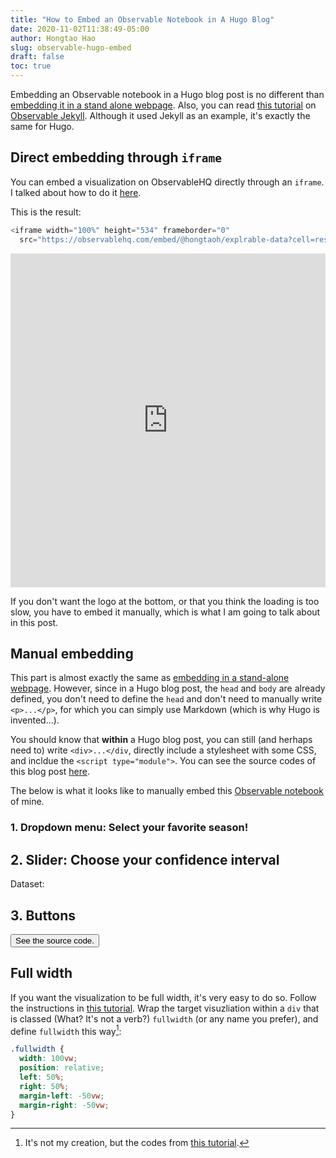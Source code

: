```yaml
---
title: "How to Embed an Observable Notebook in A Hugo Blog"
date: 2020-11-02T11:38:49-05:00
author: Hongtao Hao
slug: observable-hugo-embed
draft: false
toc: true
---
```

Embedding an Observable notebook in a Hugo blog post is no different than [embedding it in a stand alone webpage](/en/2020/11/02/exporting-observable-notebook/). Also, you can read [this tutorial](https://visionscarto.net/observable-jekyll/) on [Observable Jekyll](https://visionscarto.net/observable-jekyll/). Although it used Jekyll as an example, it's exactly the same for Hugo. 

## Direct embedding through `iframe`

You can embed a visualization on ObservableHQ directly through an `iframe`. I talked about how to do it [here](en/2020/11/02/exporting-observable-notebook/#embed-directly-via-iframe).

This is the result:

```js
<iframe width="100%" height="534" frameborder="0"
  src="https://observablehq.com/embed/@hongtaoh/explrable-data?cell=reset&cell=add&cell=D_chart"></iframe>
```
<iframe width="100%" height="534" frameborder="0"
  src="https://observablehq.com/embed/@hongtaoh/explrable-data?cell=reset&cell=add&cell=D_chart"></iframe>

If you don't want the logo at the bottom, or that you think the loading is too slow, you have to embed it manually, which is what I am going to talk about in this post. 

## Manual embedding

This part is almost exactly the same as [embedding in a stand-alone webpage](/en/2020/11/02/exporting-observable-notebook/#embed-manually). However, since in a Hugo blog post, the `head` and `body` are already defined, you don't need to define the `head` and don't need to manually write `<p>...</p>`, for which you can simply use Markdown (which is why Hugo is invented...).

You should know that **within** a Hugo blog post, you can still (and herhaps need to) write `<div>...</div`, directly include a stylesheet with some CSS, and incldue the `<script type="module">`. You can see the source codes of this blog post [here](https://raw.githubusercontent.com/hongtaoh/hongtaoh.github.io/sources/content/en/blog/2020-11-02-embed-observable-notebook-in-blogs.md).

The below is what it looks like to manually embed this [Observable notebook](https://observablehq.com/@hongtaoh/explrable-data) of mine. 

### 1. Dropdown menu: Select your favorite season!

<div>
      <div id="viewof-season"></div>
      <div id="TimeSeason"></div>
</div>

## 2. Slider: Choose your confidence interval

<div>
      <div id="viewof-CI"></div>
      Dataset: <div id="dataset"></div>
      <div id="CIbody"></div>
</div>

## 3. Buttons

<div>
      <div id="add"></div>
      <div id="reset"></div>
      <div id="chart"></div>
      <button type="button" onclick="window.location.href='https://observablehq.com/@hongtaoh/explrable-data#D_chart';">See the source code.</button>
</div>

## Full width

If you want the visualization to be full width, it's very easy to do so. Follow the instructions in [this tutorial](https://visionscarto.net/observable-jekyll/). Wrap the target visuzliation within a `div` that is classed (What? It's not a verb?) `fullwidth` (or any name you prefer), and define `fullwidth` this way[^1]:

```css
.fullwidth {
  width: 100vw;
  position: relative;
  left: 50%;
  right: 50%;
  margin-left: -50vw;
  margin-right: -50vw;
}
```

[^1]: It's not my creation, but the codes from [this tutorial](https://visionscarto.net/observable-jekyll/).

<style>
 #chart,
 #add,
 #reset {
        margin-bottom: 10px;
      }
</style>


<script type="module">
      import {Runtime, Inspector} from "https://cdn.jsdelivr.net/npm/@observablehq/runtime@4/dist/runtime.js";
      import notebook from "https://api.observablehq.com/@hongtaoh/explrable-data.js?v=3";

      function render(_node, value) {
        if (!(value instanceof Element)) {
          const el = document.createElement("span");
          el.innerHTML = value;
          value = el;
        }
        if (_node.firstChild !== value) {
          if (_node.firstChild) {
            while (_node.lastChild !== _node.firstChild) _node.removeChild(_node.lastChild);
            _node.replaceChild(value, _node.firstChild);
          } else {
            _node.appendChild(value);
          }
        }
      }
      
      const renders = {
      	"viewof season": "#viewof-season",
        "TimeSeason": "#TimeSeason",
        "viewof CI": "#viewof-CI",
        "CIbody": "#CIbody",
        "dataset": "#dataset",
        "reset": "#reset",
        "add": "#add",
        "D_chart": "#chart",
      }

      
      const runtime = new Runtime();
      const main = runtime.module(notebook, name => {
        const selector = renders[name];
        if (selector) {
          return {fulfilled: (value) => render(document.querySelector(selector), value)}
        } else {
          return true;
        }
      });
      
  	</script>
